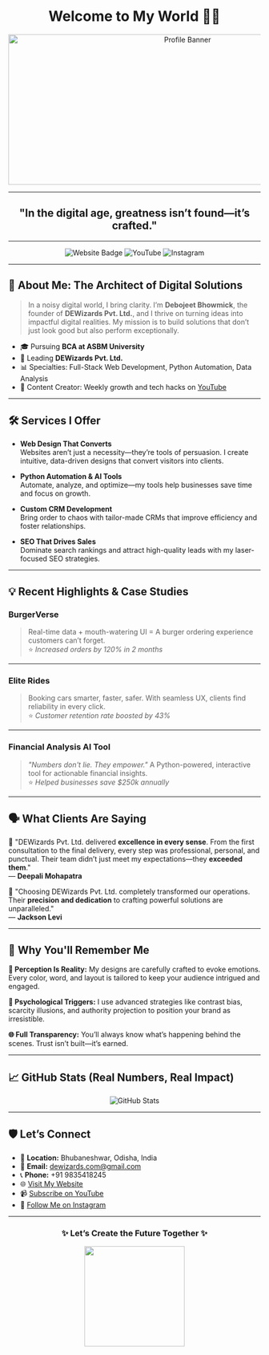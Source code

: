 <h1 align="center">Welcome to My World 👨‍💻</h1>

<p align="center">
  <img src="https://debojeet-bhowmick.netlify.app/images/favicon.png" alt="Profile Banner" width="700" height="300">
</p>

---

<h2 align="center">"In the digital age, greatness isn’t found—it’s crafted."</h2>

---

<p align="center">
  <img src="https://img.shields.io/badge/🔗%20Visit%20My%20Website-Debojeet--Bhowmick-green" alt="Website Badge">
  <img src="https://img.shields.io/badge/-YouTube-red?style=flat-square&logo=youtube&logoColor=white" alt="YouTube">
  <img src="https://img.shields.io/badge/-Instagram-purple?style=flat-square&logo=instagram&logoColor=white" alt="Instagram">
</p>

---

## 🚀 About Me: **The Architect of Digital Solutions**

> In a noisy digital world, I bring clarity. I’m **Debojeet Bhowmick**, the founder of **DEWizards Pvt. Ltd.**, and I thrive on turning ideas into impactful digital realities. My mission is to build solutions that don’t just look good but also perform exceptionally.

- 🎓 Pursuing **BCA at ASBM University**
- 🏢 Leading **DEWizards Pvt. Ltd.**
- 📊 Specialties: Full-Stack Web Development, Python Automation, Data Analysis
- 🎥 Content Creator: Weekly growth and tech hacks on [YouTube](https://www.youtube.com/channel/UCrxag8szJ24xzIeBRtwUyoQ)

---

## 🛠 **Services I Offer**

- **Web Design That Converts**  
  Websites aren’t just a necessity—they’re tools of persuasion. I create intuitive, data-driven designs that convert visitors into clients.  

- **Python Automation & AI Tools**  
  Automate, analyze, and optimize—my tools help businesses save time and focus on growth.

- **Custom CRM Development**  
  Bring order to chaos with tailor-made CRMs that improve efficiency and foster relationships.

- **SEO That Drives Sales**  
  Dominate search rankings and attract high-quality leads with my laser-focused SEO strategies.

---

## 💡 Recent Highlights & Case Studies

### **BurgerVerse**
> Real-time data + mouth-watering UI = A burger ordering experience customers can’t forget.  
⭐ _Increased orders by 120% in 2 months_

---

### **Elite Rides**
> Booking cars smarter, faster, safer. With seamless UX, clients find reliability in every click.  
⭐ _Customer retention rate boosted by 43%_

---

### **Financial Analysis AI Tool**
> _"Numbers don't lie. They empower."_ A Python-powered, interactive tool for actionable financial insights.  
⭐ _Helped businesses save $250k annually_

---

## 🗣 What Clients Are Saying  

💬 "DEWizards Pvt. Ltd. delivered **excellence in every sense**. From the first consultation to the final delivery, every step was professional, personal, and punctual. Their team didn’t just meet my expectations—they **exceeded them**."  
— **Deepali Mohapatra**

💬 "Choosing DEWizards Pvt. Ltd. completely transformed our operations. Their **precision and dedication** to crafting powerful solutions are unparalleled."  
— **Jackson Levi**

---

## 🖤 **Why You'll Remember Me**

**💎 Perception Is Reality:** My designs are carefully crafted to evoke emotions. Every color, word, and layout is tailored to keep your audience intrigued and engaged.

**🧠 Psychological Triggers:** I use advanced strategies like contrast bias, scarcity illusions, and authority projection to position your brand as irresistible.

**🌐 Full Transparency:** You’ll always know what’s happening behind the scenes. Trust isn’t built—it’s earned.

---

## 📈 GitHub Stats (Real Numbers, Real Impact)

<p align="center">
  <img src="https://github-readme-stats.vercel.app/api?username=YourUsername&show_icons=true&theme=radical" alt="GitHub Stats">
</p>

---

## 🛡️ **Let’s Connect**

- 📍 **Location:** Bhubaneshwar, Odisha, India
- 📧 **Email:** dewizards.com@gmail.com
- 📞 **Phone:** +91 9835418245
- 🌐 [Visit My Website](https://debojeet-bhowmick.netlify.app/)
- 📹 [Subscribe on YouTube](https://www.youtube.com/channel/UCrxag8szJ24xzIeBRtwUyoQ)
- 📸 [Follow Me on Instagram](https://www.instagram.com/debojeet_bhowmick/)

---

<h3 align="center">✨ Let’s Create the Future Together ✨</h3>

<p align="center">
  <img src="https://media.giphy.com/media/26n6WywJyh39n1pBu/giphy.gif" width="200">
</p>
